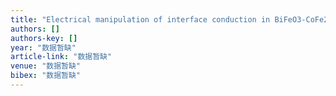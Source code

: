 ```yaml
---
title: "Electrical manipulation of interface conduction in BiFeO3-CoFe2O4 columnar heterostructures"
authors: []
authors-key: []
year: "数据暂缺"
article-link: "数据暂缺"
venue: "数据暂缺"
bibex: "数据暂缺"
---
```

